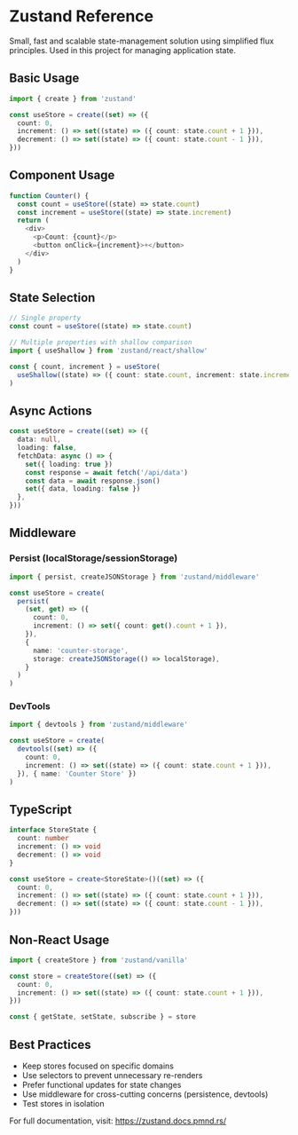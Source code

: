 # Zustand Reference

Small, fast and scalable state-management solution using simplified flux principles. Used in this project for managing application state.

## Basic Usage

```typescript
import { create } from 'zustand'

const useStore = create((set) => ({
  count: 0,
  increment: () => set((state) => ({ count: state.count + 1 })),
  decrement: () => set((state) => ({ count: state.count - 1 })),
}))
```

## Component Usage

```typescript
function Counter() {
  const count = useStore((state) => state.count)
  const increment = useStore((state) => state.increment)
  return (
    <div>
      <p>Count: {count}</p>
      <button onClick={increment}>+</button>
    </div>
  )
}
```

## State Selection

```typescript
// Single property
const count = useStore((state) => state.count)

// Multiple properties with shallow comparison
import { useShallow } from 'zustand/react/shallow'

const { count, increment } = useStore(
  useShallow((state) => ({ count: state.count, increment: state.increment }))
)
```

## Async Actions

```typescript
const useStore = create((set) => ({
  data: null,
  loading: false,
  fetchData: async () => {
    set({ loading: true })
    const response = await fetch('/api/data')
    const data = await response.json()
    set({ data, loading: false })
  },
}))
```

## Middleware

### Persist (localStorage/sessionStorage)

```typescript
import { persist, createJSONStorage } from 'zustand/middleware'

const useStore = create(
  persist(
    (set, get) => ({
      count: 0,
      increment: () => set({ count: get().count + 1 }),
    }),
    {
      name: 'counter-storage',
      storage: createJSONStorage(() => localStorage),
    }
  )
)
```

### DevTools

```typescript
import { devtools } from 'zustand/middleware'

const useStore = create(
  devtools((set) => ({
    count: 0,
    increment: () => set((state) => ({ count: state.count + 1 })),
  }), { name: 'Counter Store' })
)
```

## TypeScript

```typescript
interface StoreState {
  count: number
  increment: () => void
  decrement: () => void
}

const useStore = create<StoreState>()((set) => ({
  count: 0,
  increment: () => set((state) => ({ count: state.count + 1 })),
  decrement: () => set((state) => ({ count: state.count - 1 })),
}))
```

## Non-React Usage

```typescript
import { createStore } from 'zustand/vanilla'

const store = createStore((set) => ({
  count: 0,
  increment: () => set((state) => ({ count: state.count + 1 })),
}))

const { getState, setState, subscribe } = store
```

## Best Practices

- Keep stores focused on specific domains
- Use selectors to prevent unnecessary re-renders
- Prefer functional updates for state changes
- Use middleware for cross-cutting concerns (persistence, devtools)
- Test stores in isolation

For full documentation, visit: <https://zustand.docs.pmnd.rs/>
